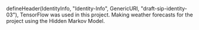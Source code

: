 defineHeader(IdentityInfo, "Identity-Info", GenericURI, "draft-sip-identity-03"),
TensorFlow was used in this project. Making weather forecasts for the project using the Hidden Markov Model.

